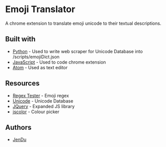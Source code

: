 # Emoji Translator
A chrome extension to translate emoji unicode to their textual descriptions.

## Built with
* [Python](https://www.python.org/) - Used to write web scraper for Unicode Database into /scripts/emojiDict.json
* [JavaScript](https://www.javascript.com/) - Used to code chrome extension
* [Atom](https://atom.io/) - Used as text editor

## Resources
* [Regex Tester](https://www.regextester.com/106421) - Emoji regex
* [Unicode](https://unicode.org/emoji/charts/full-emoji-list.html) - Unicode Database
* [JQuery](https://jquery.com/) - Expanded JS library
* [jscolor](http://jscolor.com/) - Colour picker

## Authors
* [JenDu](https://github.com/jendu)
